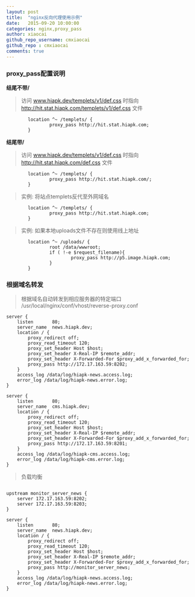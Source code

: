 ```yaml
---
layout: post
title:  "nginx反向代理使用示例"
date:   2015-09-20 10:00:00
categories: nginx,proxy_pass
author: xiaocai
github_repo_username: cmxiaocai
github_repo : cmxiaocai
comments: true
---
```


### proxy_pass配置说明

**结尾不带/**

>访问 www.hiapk.dev/templets/v1/def.css 时指向 http://hit.stat.hiapk.com/templets/v1/def.css 文件

~~~nginx
        location ^~ /templets/ {
                proxy_pass http://hit.stat.hiapk.com;
        }
~~~

**结尾带/**

>访问 www.hiapk.dev/templets/v1/def.css 时指向 http://hit.stat.hiapk.com/def.css 文件
~~~ nginx
        location ^~ /templets/ {
                proxy_pass http://hit.stat.hiapk.com/;
        }
~~~


>实例: 将站点templets反代至外网域名
``` nginx
        location ^~ /templets/ {
                proxy_pass http://hit.stat.hiapk.com;
        }

```

>实例: 如果本地uploads文件不存在则使用线上地址
``` nginx
		location ^~ /uploads/ {
                root /data/wwwroot;
                if ( !-e $request_filename){
                        proxy_pass http://p5.image.hiapk.com;
                }
        }
```

### 根据域名转发
>根据域名自动转发到相应服务器的特定端口
>/usr/local/nginx/conf/vhost/reverse-proxy.conf

```
server {
    listen       80;
    server_name  news.hiapk.dev;
    location / {
        proxy_redirect off;
		proxy_read_timeout 120;
        proxy_set_header Host $host;
        proxy_set_header X-Real-IP $remote_addr;
        proxy_set_header X-Forwarded-For $proxy_add_x_forwarded_for;
        proxy_pass http://172.17.163.59:8202;
    }
    access_log /data/log/hiapk-news.access.log;
    error_log /data/log/hiapk-news.error.log;
}

server {
    listen       80;
    server_name  cms.hiapk.dev;
    location / {
        proxy_redirect off;
		proxy_read_timeout 120;
        proxy_set_header Host $host;
        proxy_set_header X-Real-IP $remote_addr;
        proxy_set_header X-Forwarded-For $proxy_add_x_forwarded_for;
        proxy_pass http://172.17.163.59:8201;
    }
    access_log /data/log/hiapk-cms.access.log;
    error_log /data/log/hiapk-cms.error.log;
}
```

>负载均衡

```

upstream monitor_server_news {
    server 172.17.163.59:8202;
    server 172.17.163.59:8203;
}

server {
    listen       80;
    server_name  news.hiapk.dev;
    location / {
        proxy_redirect off;
		proxy_read_timeout 120;
        proxy_set_header Host $host;
        proxy_set_header X-Real-IP $remote_addr;
        proxy_set_header X-Forwarded-For $proxy_add_x_forwarded_for;
        proxy_pass http://monitor_server_news;
    }
    access_log /data/log/hiapk-news.access.log;
    error_log /data/log/hiapk-news.error.log;
}

```
